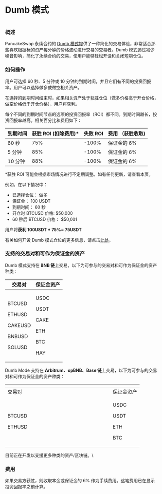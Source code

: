 # Dumb 模式

<figure><img src="../../../../.gitbook/assets/image (265).png" alt=""><figcaption></figcaption></figure>

### 概述&#x20;

PancakeSwap 永续合约的 [Dumb 模式](https://perp.pancakeswap.finance/en/futures/v2/BTCUSD?theme=light\&chain=bsc)提供了一种简化的交易体验，非常适合那些喜欢根据标的资产每分钟的价格波动进行交易的交易者。Dumb 模式透过减少噪音影响，简化了永续合约的交易，使用户能够轻松开设和关闭短期仓位。

### 如何操作&#x20;

用户可选择 60 秒、5 分钟或 10 分钟的到期时间，并且它们有不同的投资回报率。用户可以选择做多或做空相关资产。&#x20;

在选择的到期时间结束时，如果相关资产处于获胜仓位（做多价格高于开仓价格，做空价格低于开仓价格），用户将获利。&#x20;

每个不同的到期时间节点的选项的投资回报率（ROI）都不同。到期时间越长，投资回报率越高。相关百分比和费用如下：

| 到期时间  | 获胜 ROI (扣除费用)\* | 失败 ROI | 费用 （获胜收取) |
| ----- | --------------- | ------ | --------- |
| 60 秒  | 75%             | -100%  | 保证金的 6%   |
| 5 分钟  | 85%             | -100%  | 保证金的 6%   |
| 10 分钟 | 88%             | -100%  | 保证金的 6%   |

\*获胜 ROI 可能会根据市场情况进行不定期调整。如有任何更新，请查看本页。



例如，在以下情况中：&#x20;

* 已选择仓位： 做多
* 保证金： 100 USDT&#x20;
* 到期时间： 60 秒&#x20;
* 开仓时 BTCUSD 价格: $50,000&#x20;
* 60 秒后 BTCUSD 价格： $50,001 &#x20;

用户将**获利 100USDT \* 75%= 75USDT**&#x20;

有关如何开设 Dumb 模式仓位的更多信息，请点击[此处](dumb-mo-shi-zhi-nan.md)。

### 支持的交易对和可作为保证金的资产

Dumb 模式支持在 **BNB 链**上交易，以下为可参与的交易对和可作为保证金的资产种类：

| 交易对                                                                | 保证金资产                                                           |
| ------------------------------------------------------------------ | --------------------------------------------------------------- |
| <p>BTCUSD</p><p>ETHUSD</p><p>CAKEUSD</p><p>BNBUSD</p><p>SOLUSD</p> | <p>USDC</p><p>USDT</p><p>CAKE</p><p>ETH</p><p>BTC</p><p>HAY</p> |

Dumb Mode 支持在 **Arbitrum、opBNB、Base 链**上交易，以下为可参与的交易对和可作为保证金的资产种类：

<table data-header-hidden><thead><tr><th width="330"></th><th></th></tr></thead><tbody><tr><td>交易对</td><td>保证金资产</td></tr><tr><td><p>BTCUSD</p><p>ETHUSD</p></td><td><p>USDC</p><p>USDT</p><p>ETH</p><p>BTC</p></td></tr></tbody></table>

目前正在开发以支援更多种类的资产/区块链。\


### 费用

如果交易方获胜，则收取本金或保证金的 6% 作为手续费用。这笔费用已在显示投资回报率之前计算。

